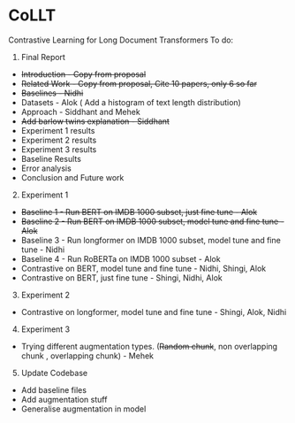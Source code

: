 # CoLLT
Contrastive Learning for Long Document Transformers 
To do:
1. Final Report
  * ~~Introduction - Copy from proposal~~
  * ~~Related Work - Copy from proposal, Cite 10 papers, only 6 so far~~
  * ~~Baselines - Nidhi~~
  * Datasets - Alok ( Add a histogram of text length distribution)
  * Approach - Siddhant and Mehek
  * ~~Add barlow twins explanation - Siddhant~~
  * Experiment 1 results
  * Experiment 2 results
  * Experiment 3 results
  * Baseline Results
  * Error analysis
  * Conclusion and Future work
2. Experiment 1
  * ~~Baseline 1 - Run BERT on IMDB 1000 subset, just fine tune - Alok~~
  * ~~Baseline 2 - Run BERT on IMDB 1000 subset, model tune and fine tune - Alok~~
  * Baseline 3 - Run longformer on IMDB 1000 subset, model tune and fine tune - Nidhi
  * Baseline 4 - Run RoBERTa on IMDB 1000 subset - Alok
  * Contrastive on BERT, model tune and fine tune - Nidhi, Shingi, Alok
  * Contrastive on BERT, just fine tune - Shingi, Nidhi, Alok
3. Experiment 2
  * Contrastive on longformer, model tune and fine tune - Shingi, Alok, Nidhi
4. Experiment 3
  * Trying different augmentation types. (~~Random chunk~~, non overlapping chunk , overlapping chunk) - Mehek
5. Update Codebase
  * Add baseline files
  * Add augmentation stuff
  * Generalise augmentation in model
